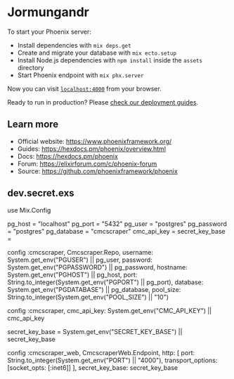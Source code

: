 # Jormungandr

To start your Phoenix server:

  * Install dependencies with `mix deps.get`
  * Create and migrate your database with `mix ecto.setup`
  * Install Node.js dependencies with `npm install` inside the `assets` directory
  * Start Phoenix endpoint with `mix phx.server`

Now you can visit [`localhost:4000`](http://localhost:4000) from your browser.

Ready to run in production? Please [check our deployment guides](https://hexdocs.pm/phoenix/deployment.html).

## Learn more

  * Official website: https://www.phoenixframework.org/
  * Guides: https://hexdocs.pm/phoenix/overview.html
  * Docs: https://hexdocs.pm/phoenix
  * Forum: https://elixirforum.com/c/phoenix-forum
  * Source: https://github.com/phoenixframework/phoenix

## dev.secret.exs

use Mix.Config

pg_host = "localhost"
pg_port = "5432"
pg_user = "postgres"
pg_password = "postgres"
pg_database = "cmcscraper"
cmc_api_key =
secret_key_base =

config :cmcscraper, Cmcscraper.Repo,
  username: System.get_env("PGUSER") || pg_user,
  password: System.get_env("PGPASSWORD") || pg_password,
  hostname: System.get_env("PGHOST") || pg_host,
  port: String.to_integer(System.get_env("PGPORT") || pg_port),
  database: System.get_env("PGDATABASE") || pg_database,
  pool_size: String.to_integer(System.get_env("POOL_SIZE") || "10")

config :cmcscraper,
  cmc_api_key: System.get_env("CMC_API_KEY") || cmc_api_key

secret_key_base = System.get_env("SECRET_KEY_BASE") || secret_key_base

config :cmcscraper_web, CmcscraperWeb.Endpoint,
  http: [
    port: String.to_integer(System.get_env("PORT") || "4000"),
    transport_options: [socket_opts: [:inet6]]
  ],
  secret_key_base: secret_key_base

